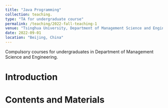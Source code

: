 ```yaml
---
title: "Java Programming"
collection: teaching.
type: "TA for undergraduate course"
permalink: /teaching/2022-fall-teaching-1
venue: "Tsinghua University, Department of Management Science and Engineering"
date: 2022-09-01
location: "Beijing, China"
---
```


Compulsory courses for undergraduates in Department of Management Science and Engineering.

Introduction 
======

Contents and Materials
======



